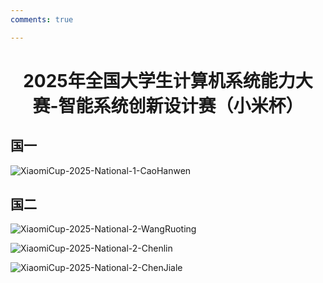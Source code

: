 ```yaml
---
comments: true

---
```


# <center>2025年全国大学生计算机系统能力大赛-智能系统创新设计赛（小米杯）</center>  

## 国一

![XiaomiCup-2025-National-1-CaoHanwen](https://cdn.jsdelivr.net/gh/SDNURoboticsAILab/ImageBed@master/img/awards/XiaomiCup-2025-National-1-CaoHanwen.jpg)



## 国二

![XiaomiCup-2025-National-2-WangRuoting](https://cdn.jsdelivr.net/gh/SDNURoboticsAILab/ImageBed@master/img/awards/XiaomiCup-2025-National-2-WangRuoting.jpg)



![XiaomiCup-2025-National-2-Chenlin](https://cdn.jsdelivr.net/gh/SDNURoboticsAILab/ImageBed@master/img/awards/XiaomiCup-2025-National-2-Chenlin.jpg)



![XiaomiCup-2025-National-2-ChenJiale](https://cdn.jsdelivr.net/gh/SDNURoboticsAILab/ImageBed@master/img/awards/XiaomiCup-2025-National-2-ChenJiale.jpg)